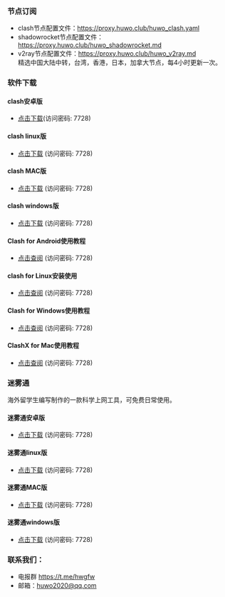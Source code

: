### 节点订阅
- clash节点配置文件：https://proxy.huwo.club/huwo_clash.yaml   
- shadowrocket节点配置文件：https://proxy.huwo.club/huwo_shadowrocket.md   
- v2ray节点配置文件：https://proxy.huwo.club/huwo_v2ray.md   
精选中国大陆中转，台湾，香港，日本，加拿大节点，每4小时更新一次。  


### 软件下载 
#### clash安卓版   
- [点击下载](https://url78.ctfile.com/f/308478-705508117-b11c46?p=7728)(访问密码: 7728)   
#### clash linux版   
- [点击下载](https://url78.ctfile.com/f/308478-705508627-736be2?p=7728) (访问密码: 7728)   
#### clash MAC版   
- [点击下载](https://url78.ctfile.com/f/308478-705508788-70be5b?p=7728) (访问密码: 7728)   
#### clash windows版   
- [点击下载](https://url78.ctfile.com/f/308478-705508872-3c0b12?p=7728) (访问密码: 7728)   
#### Clash for Android使用教程   
- [点击查阅](https://url78.ctfile.com/f/308478-611368695-705470?p=7728) (访问密码: 7728)   
#### clash for Linux安装使用   
- [点击查阅](https://url78.ctfile.com/f/308478-611368696-ecb9a0?p=7728) (访问密码: 7728)   
#### Clash for Windows使用教程   
- [点击查阅](https://url78.ctfile.com/f/308478-611368700-d0d235?p=7728) (访问密码: 7728)   
#### ClashX for Mac使用教程   
- [点击查阅](https://url78.ctfile.com/f/308478-611368702-30fcc9?p=7728) (访问密码: 7728)

### 迷雾通
海外留学生编写制作的一款科学上网工具，可免费日常使用。
#### 迷雾通安卓版   
- [点击下载](https://url78.ctfile.com/f/308478-705536574-b001c6?p=7728) (访问密码: 7728)   
#### 迷雾通linux版   
- [点击下载](https://url78.ctfile.com/f/308478-705536725-625c86?p=7728) (访问密码: 7728)   
#### 迷雾通MAC版   
- [点击下载](https://url78.ctfile.com/f/308478-705536929-ca1319?p=7728) (访问密码: 7728)   
#### 迷雾通windows版   
- [点击下载](https://url78.ctfile.com/f/308478-705537092-ab9f78?p=7728) (访问密码: 7728)   


### 联系我们：
- 电报群 https://t.me/hwgfw
- 邮箱：huwo2020@qq.com
